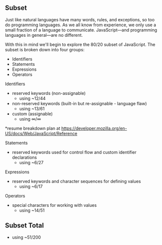 ## Subset

Just like natural languages have many words, rules, and exceptions, so too do programming languages. As we all know from experience, we only use a small fraction of a language to communicate. JavaScript—and programming languages in general—are no different.

With this in mind we'll begin to explore the 80/20 subset of JavaScript. The subset is broken down into four groups:
- Identifiers
- Statements
- Expressions
- Operators

Identifiers
- reserved keywords (non-assignable)
  - using ~12/44
- non-reserved keywords (built-in but re-assignable - language flaw)
  - using ~13/61
- custom (assignable)
  - using ∞/∞

*resume breakdown plan at https://developer.mozilla.org/en-US/docs/Web/JavaScript/Reference

Statements
- reserved keywords used for control flow and custom identifier declarations
  - using ~6/27

Expressions
- reserved keywords and character sequences for defining values
  - using ~6/17

Operators
- special characters for working with values
  - using ~14/51

## Subset Total
 - using ~51/200

